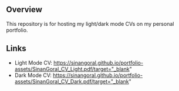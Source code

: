 ## Overview
This repository is for hosting my light/dark mode CVs on my personal portfolio.

## Links
  
- Light Mode CV: https://sinangoral.github.io/portfolio-assets/SinanGoral_CV_Light.pdf/target="_blank"
- Dark Mode CV: https://sinangoral.github.io/portfolio-assets/SinanGoral_CV_Dark.pdf/target="_blank"
